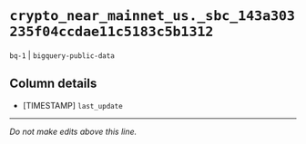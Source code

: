 # `crypto_near_mainnet_us._sbc_143a303235f04ccdae11c5183c5b1312`
`bq-1` | `bigquery-public-data`

## Column details
* [TIMESTAMP] `last_update`

-------------------------------------------------------------------------------
*Do not make edits above this line.*
